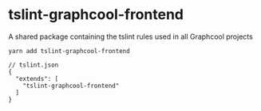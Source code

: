 # tslint-graphcool-frontend
A shared package containing the tslint rules used in all Graphcool projects

```
yarn add tslint-graphcool-frontend
```

```
// tslint.json
{
  "extends": [
    "tslint-graphcool-frontend"
  ]
}
```
